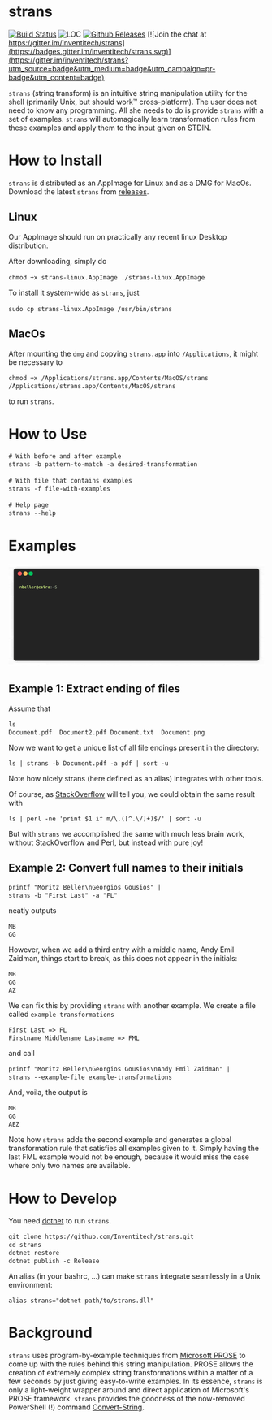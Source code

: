 strans
======

[![Build Status](https://travis-ci.com/Inventitech/strans.svg?token=1pPnTvKwseJq7cTLeeFE&branch=master)](https://travis-ci.com/Inventitech/strans)
![LOC](https://tokei.rs/b1/github/inventitech/strans)
[![Github Releases](https://img.shields.io/github/downloads/inventitech/strans/total.svg)](https://github.com/Inventitech/strans/releases)
[![Join the chat at https://gitter.im/inventitech/strans](https://badges.gitter.im/inventitech/strans.svg)](https://gitter.im/inventitech/strans?utm_source=badge&utm_medium=badge&utm_campaign=pr-badge&utm_content=badge)


`strans` (string transform) is an intuitive string manipulation
utility for the shell (primarily Unix, but should work™
cross-platform). The user does not need to know any programming. All
she needs to do is provide `strans` with a set of examples. `strans`
will automagically learn transformation rules from these examples and
apply them to the input given on STDIN.

How to Install
==============

`strans` is distributed as an AppImage for Linux and as a DMG for MacOs.
Download the latest `strans` from
[releases](https://github.com/Inventitech/strans/releases).

## Linux
Our AppImage should run on practically any recent linux Desktop distribution.

After downloading, simply do

`
chmod +x strans-linux.AppImage
./strans-linux.AppImage
`

To install it system-wide as `strans`, just

`sudo cp strans-linux.AppImage /usr/bin/strans`

## MacOs
After mounting the `dmg` and copying `strans.app` into `/Applications`, it might be necessary to

```
chmod +x /Applications/strans.app/Contents/MacOS/strans
/Applications/strans.app/Contents/MacOS/strans
```
to run `strans`.
 

How to Use
==========
```
# With before and after example
strans -b pattern-to-match -a desired-transformation

# With file that contains examples
strans -f file-with-examples

# Help page
strans --help
```

Examples
========
![Strans in action](strans.gif "Strans in action")

## Example 1: Extract ending of files

Assume that

```
ls
Document.pdf  Document2.pdf Document.txt  Document.png
```

Now we want to get a unique list of all file endings present in the directory:

```
ls | strans -b Document.pdf -a pdf | sort -u
```

Note how nicely strans (here defined as an alias) integrates with other tools.

Of course, as
[StackOverflow](https://stackoverflow.com/questions/1842254/how-can-i-find-all-of-the-distinct-file-extensions-in-a-folder-hierarchy)
will tell you, we could obtain the same result with

```
ls | perl -ne 'print $1 if m/\.([^.\/]+)$/' | sort -u 
```

But with `strans` we accomplished the same with much less brain work,
without StackOverflow and Perl, but instead with pure joy!

## Example 2: Convert full names to their initials

```
printf "Moritz Beller\nGeorgios Gousios" |
strans -b "First Last" -a "FL"
```

neatly outputs

```
MB
GG
```

However, when we add a third entry with a middle name, Andy Emil
Zaidman, things start to break, as this does not appear in the
initials:

```
MB
GG
AZ
```

We can fix this by providing `strans` with another example. We create
a file called `example-transformations`

```
First Last => FL
Firstname Middlename Lastname => FML
```

and call

```
printf "Moritz Beller\nGeorgios Gousios\nAndy Emil Zaidman" |
strans --example-file example-transformations
```

And, voila, the output is

```
MB
GG
AEZ
```

Note how `strans` adds the second example and generates a global
transformation rule that satisfies all examples given to it. Simply
having the last FML example would not be enough, because it would miss
the case where only two names are available.

How to Develop
==============

You need [dotnet](https://dotnet.microsoft.com/) to run `strans`.

```
git clone https://github.com/Inventitech/strans.git
cd strans
dotnet restore
dotnet publish -c Release
```

An alias (in your bashrc, ...) can make `strans` integrate seamlessly in
a Unix environment:

```
alias strans="dotnet path/to/strans.dll"
```


Background
==========

`strans` uses program-by-example techniques from [Microsoft
PROSE](https://microsoft.github.io/prose/) to come up with the rules
behind this string manipulation. PROSE allows the creation of
extremely complex string transformations within a matter of a few
seconds by just giving easy-to-write examples. In its essence,
`strans` is only a light-weight wrapper around and direct application
of Microsoft's PROSE framework. `strans` provides the goodness of the
now-removed PowerShell (!) command
[Convert-String](https://docs.microsoft.com/en-us/powershell/module/Microsoft.PowerShell.Utility/Convert-String?view=powershell-5.1).
